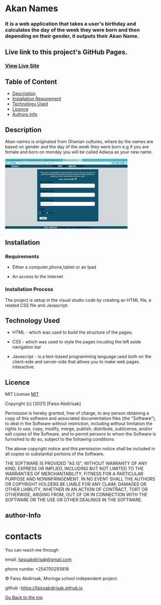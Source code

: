 # Akan Names

### It is  a web application that takes a user's birthday and calculates the day of the week they were born and then depending on their gender, it outputs their Akan Name.

## Live link to this project's GitHub Pages.

### [View Live Site](https://faisoabdirisak.github.io/week2-IP/)



## Table of Content

+ [Description](#description)
+ [Installation Requirement](#Installation)
+ [Technology Used](#technology-used)
+ [Licence](#licence)
+ [Authors Info](#author-Info)

## Description
<p>Akan names is originated from Ghanian cultures, where by the names are based
on gender and the day of the week they were born e.g if you are female and born 
on monday you will be called Adwoa as your new name.</p>
<img src="images/Screenshot from 2021-11-14 15-16-26.png" hieght="400px" width="400px">

## Installation

### Requirements

* Either a computer,phone,tablet or an Ipad

* An access to the Internet

### Installation Process
The project is setup in the visual studio code by creating an HTML file, a related CSS file and Javascript.

## Technology Used
* HTML - which was used to build the structure of the pages.

* CSS - which was used to style the pages incuding the left aside navigation bar

* Javascript - is a text-based programming language used both on the client-side and server-side that allows you to make web pages interactive.



## Licence

MIT License    [MIT](https://choosealicense.com/licenses/mit/)

Copyright (c) [2021] [Faiso Abdirisak]

Permission is hereby granted, free of charge, to any person obtaining a copy
of this software and associated documentation files (the "Software"), to deal
in the Software without restriction, including without limitation the rights
to use, copy, modify, merge, publish, distribute, sublicense, and/or sell
copies of the Software, and to permit persons to whom the Software is
furnished to do so, subject to the following conditions:

The above copyright notice and this permission notice shall be included in all
copies or substantial portions of the Software.

THE SOFTWARE IS PROVIDED "AS IS", WITHOUT WARRANTY OF ANY KIND, EXPRESS OR
IMPLIED, INCLUDING BUT NOT LIMITED TO THE WARRANTIES OF MERCHANTABILITY,
FITNESS FOR A PARTICULAR PURPOSE AND NONINFRINGEMENT. IN NO EVENT SHALL THE
AUTHORS OR COPYRIGHT HOLDERS BE LIABLE FOR ANY CLAIM, DAMAGES OR OTHER
LIABILITY, WHETHER IN AN ACTION OF CONTRACT, TORT OR OTHERWISE, ARISING FROM,
OUT OF OR IN CONNECTION WITH THE SOFTWARE OR THE USE OR OTHER DEALINGS IN THE
SOFTWARE.

## author-Info

# contacts
You can reach me through

email: faisoabdirisak@gmail.com

phone numbe: +254700293918


©️ Faiso Abdirisak, Moringa school independent project.



github -https://faisoabdirisak.github.io


[Go Back to the top](#AkanNames)
